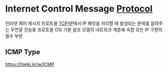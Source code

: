 # Internet Control Message [Protocol](Protocol.md)
인터넷 제어 메시지 프로토콜
[TCP](TCP.md)/[IP](IP.md)에서 IP 패킷을 처리할 때 발생되는 문제를 알려주는 무연결 전송용 프로토콜
OSI 기본 참조 모델의 네트워크 계층에 속함
모든 IP 구현의 필수 부분

## ICMP Type
https://itwiki.kr/w/ICMP

